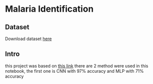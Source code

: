 # Malaria Identification
## Dataset
Download dataset [here](https://www.kaggle.com/iarunava/cell-images-for-detecting-malaria/downloads/cell_images.zip/1)
## Intro
this project was based on [this link](https://www.kaggle.com/harshel7/detecting-malaria-val-accuracy-97)
there are 2 method were used in this notebook, the first one is CNN with 97% accuracy and MLP with 71% accuracy
